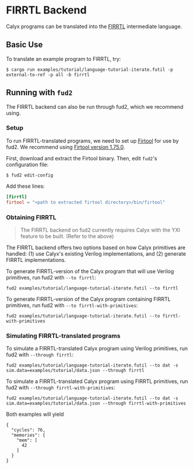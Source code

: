 # FIRRTL Backend

Calyx programs can be translated into the [FIRRTL](https://bar.eecs.berkeley.edu/projects/firrtl.html) intermediate language. <!-- TODO: Link OSDA paper when it goes on arxiv -->

## Basic Use

To translate an example program to FIRRTL, try:

    $ cargo run examples/tutorial/language-tutorial-iterate.futil -p external-to-ref -p all -b firrtl

## Running with `fud2`

The FIRRTL backend can also be run through fud2, which we recommend using.

### Setup

To run FIRRTL-translated programs, we need to set up [Firtool](https://github.com/llvm/circt) for use by fud2. We recommend using [Firtool version 1.75.0](https://github.com/llvm/circt/releases/tag/firtool-1.75.0).

First, download and extract the Firtool binary. Then, edit `fud2`'s configuration file:

    $ fud2 edit-config

Add these lines:

```toml
[firrtl]
firtool = "<path to extracted firtool directory>/bin/firtool"
```

[fud2]: ./fud2.md

### Obtaining FIRRTL

> The FIRRTL backend on fud2 currently requires Calyx with the YXI feature to be built. (Refer to the above)

The FIRRTL backend offers two options based on how Calyx primitives are handled: (1) use Calyx's existing Verilog implementations, and (2) generate FIRRTL implementations.

To generate FIRRTL-version of the Calyx program that will use Verilog primitives, run fud2 with `--to firrtl`:
```
fud2 examples/tutorial/language-tutorial-iterate.futil --to firrtl
```

To generate FIRRTL-version of the Calyx program containing FIRRTL primitives, run fud2 with `--to firrtl-with-primitives`:
```
fud2 examples/tutorial/language-tutorial-iterate.futil --to firrtl-with-primitives
```

### Simulating FIRRTL-translated programs

To simulate a FIRRTL-translated Calyx program using Verilog primitives, run fud2 with `--through firrtl`:
```
fud2 examples/tutorial/language-tutorial-iterate.futil --to dat -s sim.data=examples/tutorial/data.json --through firrtl
```

To simulate a FIRRTL-translated Calyx program using FIRRTL primitives, run fud2 with `--through firrtl-with-primitives`:

```
fud2 examples/tutorial/language-tutorial-iterate.futil --to dat -s sim.data=examples/tutorial/data.json --through firrtl-with-primitives
```

Both examples will yield
```
{
  "cycles": 76,
  "memories": {
    "mem": [
      42
    ]
  }
}
```
